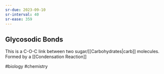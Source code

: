 ```yaml
---
sr-due: 2023-09-10
sr-interval: 40
sr-ease: 359
---
```

## Glycosodic Bonds

This is a C-O-C link between two sugar/[[Carbohydrates|carb]] molecules. 
Formed by a [[Condensation Reaction]]


#biology #chemistry 